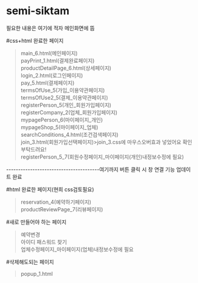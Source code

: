 # semi-siktam

필요한 내용은 여기에 적자
메인화면에 뜸

#css+html 완료한 페이지
> main_6.html(메인페이지) <br>
> payPrint_1.html(결제완료페이지)<br>
> productDetailPage_6.html(상세페이지)<br>
> login_2.html(로그인페이지)<br>
> pay_5.html(결제페이지) <br>
> termsOfUse_5(가입_이용약관페이지) <br>
> termsOfUse2_5(결제_이용약관페이지) <br>
> registerPerson_5(개인_회원가입페이지)<br>
> registerCompany_2(업체_회원가입페이지)<br>
> mypagePerson_6(마이페이지_개인)<br>
> mypageShop_5(마이페이지_업체)<br>
> searchConditions_4.html(조건검색페이지)<br>
> join_3.html(회원가입선택페이지)>join_3.css에 마우스오버효과 넣었어요 확인부탁드려요!<br>
> registerPerson_5_7(회원수정페이지_마이페이지(개인)내정보수정에 필요)<br>

---------------------------------------여기까지 버튼 클릭 시 창 연결 기능 업데이트 완료<br>


#html 완료한 페이지(현희 css검토필요)

> reservation_4(예약하기페이지)<br>
> productReviewPage_7(리뷰페이지)

#새로 만들어야 하는 페이지
> 예약변경<br>
> 아이디 패스워드 찾기<br>
> 업체수정페이지_마이페이지(업체)내정보수정에 필요

#삭제해도되는 페이지
> popup_1.html




